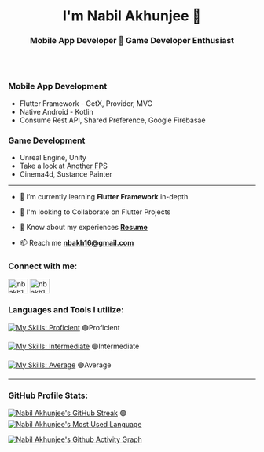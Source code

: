 <h1 align="center">I'm Nabil Akhunjee 💫</h1>
<h3 align="center">Mobile App Developer 🎀 Game Developer Enthusiast</h3>
<br />
<br />

### Mobile App Development

- Flutter Framework - GetX, Provider, MVC
- Native Android - Kotlin
- Consume Rest API, Shared Preference, Google Firebasae

### Game Development

- Unreal Engine, Unity
- Take a look at [Another FPS](https://tinyurl.com/anotherfps "Another FPS - GDrive")
- Cinema4d, Sustance Painter

<hr>

- 🌱 I’m currently learning **Flutter Framework** in-depth

- 🎉 I'm looking to Collaborate on Flutter Projects

- 📄 Know about my experiences **[Resume](https://drive.google.com/file/d/1VQttiBJHVtJePc3YV-_vopkxfQwFKe1i/view?usp=sharing "nabil-akhunjee-resume-gdrive")**

- 📫 Reach me **nbakh16@gmail.com**


### Connect with me:
<p align="left">
<a href="https://linkedin.com/in/nbakh16" target="blank"><img align="center" src="https://raw.githubusercontent.com/rahuldkjain/github-profile-readme-generator/master/src/images/icons/Social/linked-in-alt.svg" alt="nbakh16" height="30" width="40" /></a>
<a href="https://fb.com/nbakh16" target="blank"><img align="center" src="https://raw.githubusercontent.com/rahuldkjain/github-profile-readme-generator/master/src/images/icons/Social/facebook.svg" alt="nbakh16" height="30" width="40" /></a>
</p>

### Languages and Tools I utilize:

[![My Skills: Proficient](https://skillicons.dev/icons?i=flutter,dart,androidstudio,kotlin,firebase "Proficient")](https://skillicons.dev) :green_circle:Proficient

[![My Skills: Intermediate](https://skillicons.dev/icons?i=html,css,bootstrap "Intermediate")](https://skillicons.dev) :green_circle:Intermediate

[![My Skills: Average](https://skillicons.dev/icons?i=unity,unreal,cpp,cs,python,java "Average")](https://skillicons.dev) :green_circle:Average

<hr>

### GitHub Profile Stats:

[![Nabil Akhunjee's GitHub Streak](https://streak-stats.demolab.com?user=nbakh16&theme=vue-dark&border_radius=25&date_format=M%20j%5B%2C%20Y%5D&mode=weekly&card_width=512&background=45%2C1E0136%2C021A00&fire=EB4900&currStreakNum=EB4900&border=42B883 "Nabil Akhunjee's GitHub Streak")](https://github.com/nbakh16) :green_circle: 
[![Nabil Akhunjee's Most Used Language](https://github-readme-stats.vercel.app/api/top-langs/?username=nbakh16&theme=vue-dark&hide_border=false&border_color=42B883&border_radius=25&bg_color=0,021A00,1E0136&include_all_commits=true&count_private=true&layout=compact "Nabil Akhunjee's Most Used Language")](https://github.com/nbakh16)

[![Nabil Akhunjee's Github Activity Graph](https://github-readme-activity-graph.vercel.app/graph?username=nbakh16&radius=25&theme=vue&height=300&area=true&title_color=ffffff&color=ffffff&bg_color=021201&point=42B883&line=EB4900 "Nabil Akhunjee's Github Contributions Graph")](https://github.com/nbakh16)

